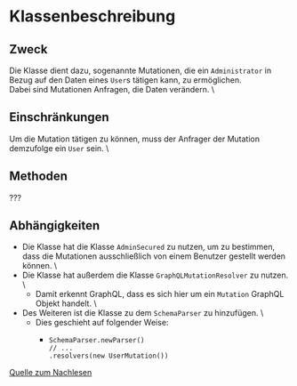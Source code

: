 # Klassenbeschreibung

## Zweck

Die Klasse dient dazu, sogenannte Mutationen, die ein `Administrator` in Bezug auf den Daten eines `User`s tätigen kann, zu ermöglichen. \
Dabei sind Mutationen Anfragen, die Daten verändern. \

## Einschränkungen
Um die Mutation tätigen zu können, muss der Anfrager der Mutation demzufolge ein `User` sein. \

## Methoden

???

## Abhängigkeiten

- Die Klasse hat die Klasse `AdminSecured` zu nutzen, um zu bestimmen, dass die Mutationen ausschließlich von einem Benutzer gestellt werden können. \
- Die Klasse hat außerdem die Klasse `GraphQLMutationResolver` zu nutzen. \
  - Damit erkennt GraphQL, dass es sich hier um ein `Mutation` GraphQL Objekt handelt. \
- Des Weiteren ist die Klasse zu dem `SchemaParser` zu hinzufügen. \
  - Dies geschieht auf folgender Weise:
    - ```
      SchemaParser.newParser()
      // ...
      .resolvers(new UserMutation())
      ```
[Quelle zum Nachlesen](https://www.graphql-java-kickstart.com/tools/schema-definition/)
